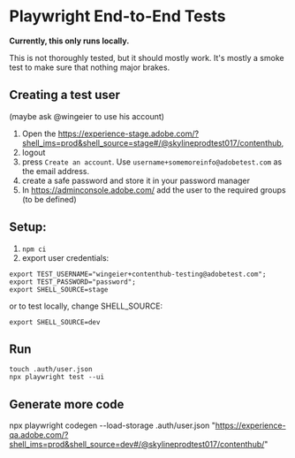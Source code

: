 # Playwright End-to-End Tests

**Currently, this only runs locally.**

This is not thoroughly tested, but it should mostly work. It's mostly a smoke test to make sure that nothing major
brakes. 

## Creating a test user

(maybe ask @wingeier to use his account)

1. Open the https://experience-stage.adobe.com/?shell_ims=prod&shell_source=stage#/@skylineprodtest017/contenthub, 
2. logout
3. press `Create an account`. Use `username+somemoreinfo@adobetest.com` as the email address. 
4. create a safe password and store it in your password manager
5. In https://adminconsole.adobe.com/ add the user to the required groups (to be defined)


## Setup: 

1. `npm ci`
2. export user credentials: 
```
export TEST_USERNAME="wingeier+contenthub-testing@adobetest.com"; 
export TEST_PASSWORD="password"; 
export SHELL_SOURCE=stage
```

or to test locally, change SHELL_SOURCE: 
```
export SHELL_SOURCE=dev
```

## Run

```
touch .auth/user.json
npx playwright test --ui
```

## Generate more code

npx playwright codegen --load-storage .auth/user.json "https://experience-qa.adobe.com/?shell_ims=prod&shell_source=dev#/@skylineprodtest017/contenthub/"


